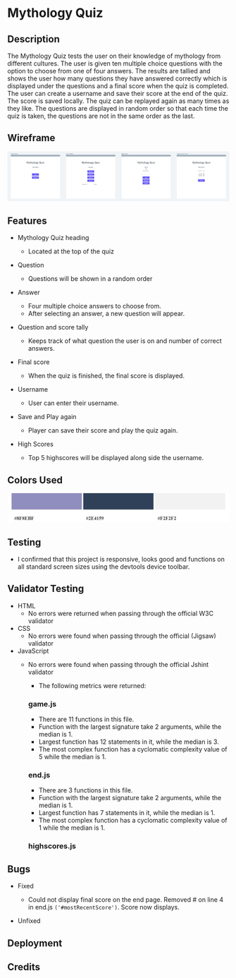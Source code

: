# Mythology Quiz

## Description

The Mythology Quiz tests the user on their knowledge of mythology from different cultures.
The user is given ten multiple choice questions with the option to choose from one of four answers. The results are tallied and shows the user how many questions they have answered correctly which is displayed under the questions and a final score when the quiz is completed.
The user can create a username and save their score at the end of the quiz. The score is saved locally. The quiz can be replayed again as many times as they like. The questions are displayed in random order so that each time the quiz is taken, the questions are not in the same order as the last.

## Wireframe

<img src="assets/images/wireframe.png">

## Features
* Mythology Quiz heading
  * Located at the top of the quiz

* Question
  * Questions will be shown in a random order

* Answer
  * Four multiple choice answers to choose from.
  * After selecting an answer, a new question will appear.

* Question and score tally
  * Keeps track of what question the user is on and number of correct answers.

* Final score
  * When the quiz is finished, the final score is displayed.

* Username
  * User can enter their username.

* Save and Play again
  * Player can save their score and play the quiz again.

* High Scores
  * Top 5 highscores will be displayed along side the username.

## Colors Used
<img src="assets/images/colorchart.jpeg">

## Testing
* I confirmed that this project is responsive, looks good and functions on all standard screen sizes using the devtools device toolbar.

## Validator Testing
* HTML
  * No errors were returned when passing through the official W3C validator
* CSS
  * No errors were found when passing through the official (Jigsaw) validator
* JavaScript
  * No errors were found when passing through the official Jshint validator
    * The following metrics were returned:
    ### game.js
    * There are 11 functions in this file.
    * Function with the largest signature take 2 arguments, while the median is 1.
    * Largest function has 12 statements in it, while the median is 3.
    * The most complex function has a cyclomatic complexity value of 5 while the median is 1.

    ### end.js
    * There are 3 functions in this file.
    * Function with the largest signature take 2 arguments, while the median is 1.
    * Largest function has 7 statements in it, while the median is 1.
    * The most complex function has a cyclomatic complexity value of 1 while the median is 1.

    ### highscores.js


## Bugs
* Fixed
  * Could not display final score on the end page. Removed # on line 4 in end.js `('#mostRecentScore')`. Score now displays.

* Unfixed

## Deployment

## Credits